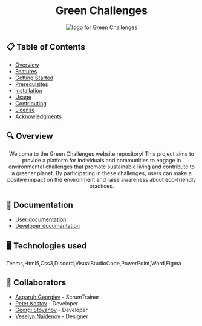 <h1 align="center"> Green Challenges </h1>

<div align="center"><img src="./path/to/your/logo.png" alt="logo for Green Challenges"></div>

<div align="center"> 
  <!-- Any additional content you want to include -->
</div>

## 📋 Table of Contents
  - [Overview](#overview)
  - [Features](#features)
  - [Getting Started](#getting-started)
  - [Prerequisites](#prerequisites)
  - [Installation](#installation)
  - [Usage](#usage)
  - [Contributing](#contributing)
  - [License](#license)
  - [Acknowledgments](#acknowledgments)

## 🔍 Overview <a name="overview"></a>
<p align="center"> Welcome to the Green Challenges website repository! This project aims to provide a platform for individuals and communities to engage in environmental challenges that promote sustainable living and contribute to a greener planet. By participating in these challenges, users can make a positive impact on the environment and raise awareness about eco-friendly practices. </p>

## 📃 Documentation <a name="docs"></a>
<!-- Add links to your documentation files -->
- [User documentation](./path/to/user/documentation.md)
- [Developer documentation](./path/to/developer/documentation.md)

## 🖥️ Technologies used <a name="technologies"></a> 
Teams,Html5,Css3,Discord,VisualStudioCode,PowerPoint,Word,Figma
## 🧑 Collaborators <a name="collaborators"></a>
- [Asparuh Georgiev](https://github.com/AZGeorgiev22) - ScrumTrainer
- [Peter Kostov](https://github.com/PTKostov22 ) - Developer
- [Georgi Stoyanov](https://github.com/GSStoyanov22) - Developer
- [Veselyn Naidenov](https://github.com/VVNaydenov22) - Designer
